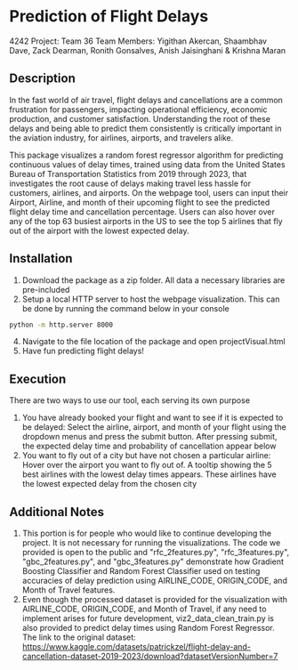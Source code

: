 # Prediction of Flight Delays
4242 Project: Team 36
Team Members: Yigithan Akercan, Shaambhav Dave, Zack Dearman, Ronith Gonsalves, Anish Jaisinghani & Krishna Maran


## Description
In the fast world of air travel, flight delays and cancellations are a common frustration for passengers, impacting operational efficiency, economic production, and customer satisfaction. Understanding the root of these delays and being able to predict them consistently is critically important in the aviation industry, for airlines, airports, and travelers alike.

This package visualizes a random forest regressor algorithm for predicting continuous values of delay times, trained using data from the United States Bureau of Transportation Statistics from 2019 through 2023, that investigates the root cause of delays making travel less hassle for customers, airlines, and airports. On the webpage tool, users can input their Airport, Airline, and month of their upcoming flight to see the predicted flight delay time and cancellation percentage. Users can also hover over any of the top 63 busiest airports in the US to see the top 5 airlines that fly out of the airport with the lowest expected delay.


## Installation
1. Download the package as a zip folder. All data a necessary libraries are pre-included
2. Setup a local HTTP server to host the webpage visualization. This can be done by running the command below in your console
```bash
python -m http.server 8000
``` 
4. Navigate to the file location of the package and open projectVisual.html
5. Have fun predicting flight delays!


## Execution
There are two ways to use our tool, each serving its own purpose
1. You have already booked your flight and want to see if it is expected to be delayed: Select the airline, airport, and month of your flight using the dropdown menus and press the submit button. After pressing submit, the expected delay time and probability of cancellation appear below
2. You want to fly out of a city but have not chosen a particular airline: Hover over the airport you want to fly out of. A tooltip showing the 5 best airlines with the lowest delay times appears. These airlines have the lowest expected delay from the chosen city


## Additional Notes
1. This portion is for people who would like to continue developing the project. It is not necessary for running the visualizations. The code we provided is open to the public and "rfc_2features.py", "rfc_3features.py", "gbc_2features.py", and "gbc_3features.py" demonstrate how Gradient Boosting Classifier and Random Forest Classifier used on testing accuracies of delay prediction using AIRLINE_CODE, ORIGIN_CODE, and Month of Travel features.
2. Even though the processed dataset is provided for the visualization with AIRLINE_CODE, ORIGIN_CODE, and Month of Travel, if any need to implement arises for future development, viz2_data_clean_train.py is also provided to predict delay times using Random Forest Regressor. The link to the original dataset: https://www.kaggle.com/datasets/patrickzel/flight-delay-and-cancellation-dataset-2019-2023/download?datasetVersionNumber=7 
